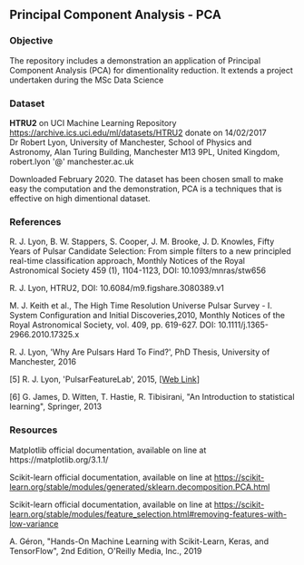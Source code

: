 <h2>Principal Component Analysis - PCA</h2>

<h3>Objective</h3>
<p>The repository includes a demonstration an application of Principal Component Analysis (PCA) for dimentionality reduction. It extends a project undertaken during the MSc Data Science</p>

<h3>Dataset</h3>
<p><b>HTRU2</b> on UCI Machine Learning Repository <a href="https://archive.ics.uci.edu/ml/datasets/HTRU2">https://archive.ics.uci.edu/ml/datasets/HTRU2</a> donate on 14/02/2017<br>
Dr Robert Lyon, University of Manchester, School of Physics and Astronomy, Alan Turing Building, Manchester M13 9PL, United Kingdom, robert.lyon '@' manchester.ac.uk</p>
<p>Downloaded February 2020. The dataset has been chosen small to make easy the computation and the demonstration, PCA is a techniques that is effective on high dimentional dataset.</p>


<h3>References</h3>
R. J. Lyon, B. W. Stappers, S. Cooper, J. M. Brooke, J. D. Knowles, Fifty Years of Pulsar Candidate Selection: From simple filters to a new principled real-time classification approach, Monthly Notices of the Royal Astronomical Society 459 (1), 1104-1123, DOI: 10.1093/mnras/stw656<br>

R. J. Lyon, HTRU2, DOI: 10.6084/m9.figshare.3080389.v1<br>

M. J. Keith et al., The High Time Resolution Universe Pulsar Survey - I. System Configuration and Initial Discoveries,2010, Monthly Notices of the Royal Astronomical Society, vol. 409, pp. 619-627. DOI: 10.1111/j.1365-2966.2010.17325.x<br>

R. J. Lyon, 'Why Are Pulsars Hard To Find?', PhD Thesis, University of Manchester, 2016<br>

[5] R. J. Lyon, 'PulsarFeatureLab', 2015, [<a href='https://figshare.com/articles/Pulsar_Feature_Lab/1536472/1'>Web Link</a>]<br>

[6] G. James, D. Witten, T. Hastie, R. Tibisirani, "An Introduction to statistical learning", Springer, 2013<br>
</p>

<h3>Resources</h3>
Matplotlib official documentation, available on line at https://matplotlib.org/3.1.1/<br>

Scikit-learn official documentation, available on line at https://scikit-learn.org/stable/modules/generated/sklearn.decomposition.PCA.html<br>

Scikit-learn official documentation, available on line at https://scikit-learn.org/stable/modules/feature_selection.html#removing-features-with-low-variance<br>

A. Géron, "Hands-On Machine Learning with Scikit-Learn, Keras, and TensorFlow", 2nd Edition, O'Reilly Media, Inc., 2019<br>
</p>

